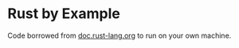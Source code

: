 # Rust by Example

Code borrowed from [doc.rust-lang.org](https://doc.rust-lang.org/rust-by-example/index.html) to run on your own machine.